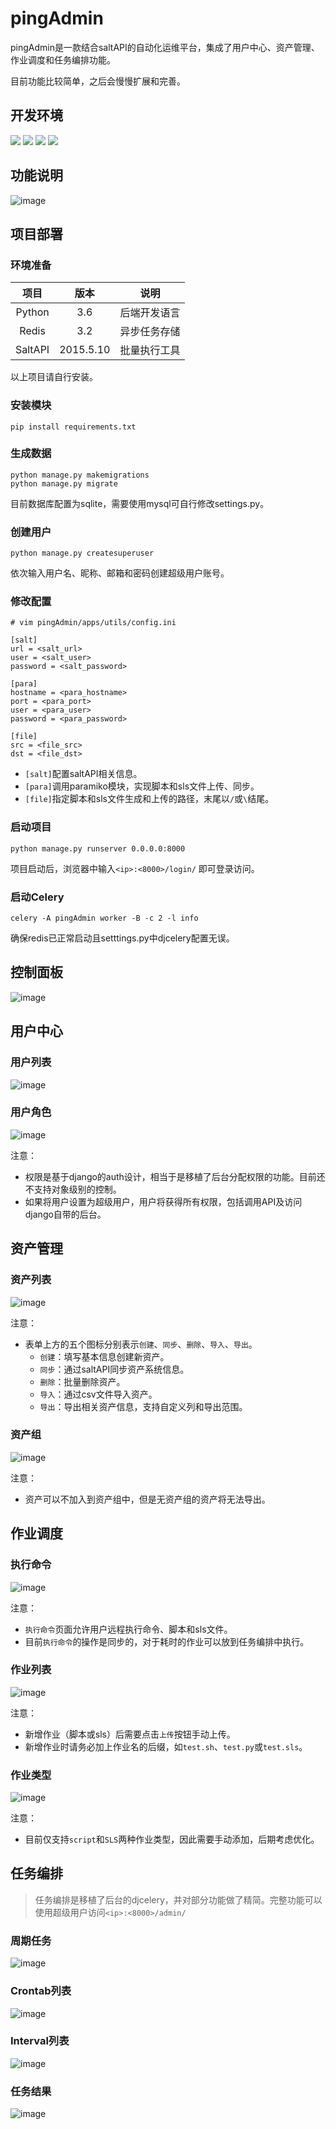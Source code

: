 # pingAdmin
 pingAdmin是一款结合saltAPI的自动化运维平台，集成了用户中心、资产管理、作业调度和任务编排功能。 
 
 目前功能比较简单，之后会慢慢扩展和完善。 

## 开发环境
 [![](https://img.shields.io/badge/python-3.6-blue.svg)](https://www.python.org/)
 [![](https://img.shields.io/badge/django-2.1-brightgreen.svg)](https://www.djangoproject.com/)
 [![](https://img.shields.io/badge/redis-3.2-red.svg)](https://redis.io/)
 [![](https://img.shields.io/badge/bootstrap-3.3-cdbfe3.svg)](https://getbootstrap.com)
 
## 功能说明
 ![image](https://github.com/Xpitz/pingAdmin/blob/master/docs/img/功能说明.png)
 
## 项目部署
### 环境准备
 | 项目 | 版本 | 说明 |
 | :------: | :------: | :------: |
 | Python | 3.6 | 后端开发语言 |
 | Redis | 3.2 | 异步任务存储 |
 | SaltAPI | 2015.5.10 | 批量执行工具 |
 
 以上项目请自行安装。
 
### 安装模块
 `pip install requirements.txt`
 
### 生成数据
 ```
 python manage.py makemigrations 
 python manage.py migrate
 ```
 
 目前数据库配置为sqlite，需要使用mysql可自行修改settings.py。
 
### 创建用户
 `python manage.py createsuperuser`

 依次输入用户名、昵称、邮箱和密码创建超级用户账号。
 
### 修改配置
 ```
 # vim pingAdmin/apps/utils/config.ini
 
 [salt]
 url = <salt_url>
 user = <salt_user>
 password = <salt_password>

 [para]
 hostname = <para_hostname>
 port = <para_port>
 user = <para_user>
 password = <para_password>

 [file]
 src = <file_src>
 dst = <file_dst>
 ```
 
 * `[salt]`配置saltAPI相关信息。
 * `[para]`调用paramiko模块，实现脚本和sls文件上传、同步。
 * `[file]`指定脚本和sls文件生成和上传的路径，末尾以`/`或`\`结尾。
 
### 启动项目
 `python manage.py runserver 0.0.0.0:8000`
 
 项目启动后，浏览器中输入`<ip>:<8000>/login/` 即可登录访问。
 
### 启动Celery
 `celery -A pingAdmin worker -B -c 2 -l info`
 
 确保redis已正常启动且setttings.py中djcelery配置无误。
 
## 控制面板
 ![image](https://github.com/Xpitz/pingAdmin/blob/master/docs/img/控制面板.png)
 
## 用户中心
### 用户列表 
 ![image](https://github.com/Xpitz/pingAdmin/blob/master/docs/img/用户列表.png)
 
### 用户角色 
 ![image](https://github.com/Xpitz/pingAdmin/blob/master/docs/img/用户角色.png)
 
 注意：
 * 权限是基于django的auth设计，相当于是移植了后台分配权限的功能。目前还不支持对象级别的控制。
 * 如果将用户设置为超级用户，用户将获得所有权限，包括调用API及访问django自带的后台。
 
## 资产管理
### 资产列表
 ![image](https://github.com/Xpitz/pingAdmin/blob/master/docs/img/资产列表.png)
 
 注意：
 * 表单上方的五个图标分别表示`创建`、`同步`、`删除`、`导入`、`导出`。
   * `创建`：填写基本信息创建新资产。
   * `同步`：通过saltAPI同步资产系统信息。
   * `删除`：批量删除资产。
   * `导入`：通过csv文件导入资产。
   * `导出`：导出相关资产信息，支持自定义列和导出范围。
 
### 资产组
 ![image](https://github.com/Xpitz/pingAdmin/blob/master/docs/img/资产组.png) 
 
 注意：
 * 资产可以不加入到资产组中，但是无资产组的资产将无法导出。
 
## 作业调度
### 执行命令
 ![image](https://github.com/Xpitz/pingAdmin/blob/master/docs/img/执行命令.png)
 
 注意：
 * `执行命令`页面允许用户远程执行命令、脚本和sls文件。
 * 目前`执行命令`的操作是同步的，对于耗时的作业可以放到任务编排中执行。
 
### 作业列表
 ![image](https://github.com/Xpitz/pingAdmin/blob/master/docs/img/作业列表.png)
 
 注意：
 * 新增作业（脚本或sls）后需要点击`上传`按钮手动上传。
 * 新增作业时请务必加上作业名的后缀，如`test.sh`、`test.py`或`test.sls`。
 
 
### 作业类型
 ![image](https://github.com/Xpitz/pingAdmin/blob/master/docs/img/作业类型.png)
 
 注意：
 * 目前仅支持`script`和`SLS`两种作业类型，因此需要手动添加，后期考虑优化。
 
## 任务编排
> 任务编排是移植了后台的djcelery，并对部分功能做了精简。完整功能可以使用超级用户访问`<ip>:<8000>/admin/`
### 周期任务
 ![image](https://github.com/Xpitz/pingAdmin/blob/master/docs/img/周期任务.png)
 
### Crontab列表
 ![image](https://github.com/Xpitz/pingAdmin/blob/master/docs/img/Crontab列表.png)
 
### Interval列表
 ![image](https://github.com/Xpitz/pingAdmin/blob/master/docs/img/Interval列表.png)

### 任务结果
 ![image](https://github.com/Xpitz/pingAdmin/blob/master/docs/img/任务结果.png)
